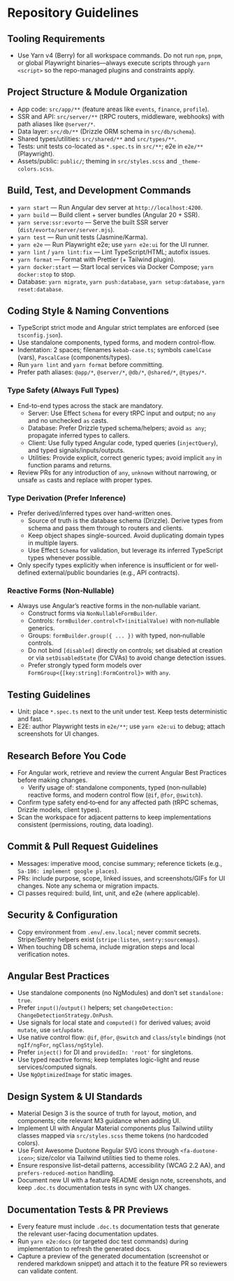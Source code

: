 # Repository Guidelines

## Tooling Requirements
- Use Yarn v4 (Berry) for all workspace commands. Do not run `npm`, `pnpm`, or global Playwright binaries—always execute scripts through `yarn <script>` so the repo-managed plugins and constraints apply.

## Project Structure & Module Organization
- App code: `src/app/**` (feature areas like `events`, `finance`, `profile`).
- SSR and API: `src/server/**` (tRPC routers, middleware, webhooks) with path aliases like `@server/*`.
- Data layer: `src/db/**` (Drizzle ORM schema in `src/db/schema`).
- Shared types/utilities: `src/shared/**` and `src/types/**`.
- Tests: unit tests co-located as `*.spec.ts` in `src/**`; e2e in `e2e/**` (Playwright).
- Assets/public: `public/`; theming in `src/styles.scss` and `_theme-colors.scss`.

## Build, Test, and Development Commands
- `yarn start` — Run Angular dev server at `http://localhost:4200`.
- `yarn build` — Build client + server bundles (Angular 20 + SSR).
- `yarn serve:ssr:evorto` — Serve the built SSR server (`dist/evorto/server/server.mjs`).
- `yarn test` — Run unit tests (Jasmine/Karma).
- `yarn e2e` — Run Playwright e2e; use `yarn e2e:ui` for the UI runner.
- `yarn lint` / `yarn lint:fix` — Lint TypeScript/HTML; autofix issues.
- `yarn format` — Format with Prettier (+ Tailwind plugin).
- `yarn docker:start` — Start local services via Docker Compose; `yarn docker:stop` to stop.
- Database: `yarn migrate`, `yarn push:database`, `yarn setup:database`, `yarn reset:database`.

## Coding Style & Naming Conventions
- TypeScript strict mode and Angular strict templates are enforced (see `tsconfig.json`).
- Use standalone components, typed forms, and modern control-flow.
- Indentation: 2 spaces; filenames `kebab-case.ts`; symbols `camelCase` (vars), `PascalCase` (components/types).
- Run `yarn lint` and `yarn format` before committing.
- Prefer path aliases: `@app/*`, `@server/*`, `@db/*`, `@shared/*`, `@types/*`.

### Type Safety (Always Full Types)
- End-to-end types across the stack are mandatory.
  - Server: Use Effect `Schema` for every tRPC input and output; no `any` and no unchecked `as` casts.
  - Database: Prefer Drizzle typed schema/helpers; avoid `as any`; propagate inferred types to callers.
  - Client: Use fully typed Angular code, typed queries (`injectQuery`), and typed signals/inputs/outputs.
  - Utilities: Provide explicit, correct generic types; avoid implicit `any` in function params and returns.
- Review PRs for any introduction of `any`, `unknown` without narrowing, or unsafe `as` casts and replace with proper types.

### Type Derivation (Prefer Inference)
- Prefer derived/inferred types over hand-written ones.
  - Source of truth is the database schema (Drizzle). Derive types from schema and pass them through to routers and clients.
  - Keep object shapes single-sourced. Avoid duplicating domain types in multiple layers.
  - Use Effect `Schema` for validation, but leverage its inferred TypeScript types whenever possible.
- Only specify types explicitly when inference is insufficient or for well-defined external/public boundaries (e.g., API contracts).

### Reactive Forms (Non‑Nullable)
- Always use Angular’s reactive forms in the non‑nullable variant.
  - Construct forms via `NonNullableFormBuilder`.
  - Controls: `formBuilder.control<T>(initialValue)` with non‑nullable generics.
  - Groups: `formBuilder.group({ ... })` with typed, non‑nullable controls.
  - Do not bind `[disabled]` directly on controls; set disabled at creation or via `setDisabledState` (for CVAs) to avoid change detection issues.
  - Prefer strongly typed form models over `FormGroup<{[key:string]:FormControl}>` with `any`.

## Testing Guidelines
- Unit: place `*.spec.ts` next to the unit under test. Keep tests deterministic and fast.
- E2E: author Playwright tests in `e2e/**`; use `yarn e2e:ui` to debug; attach screenshots for UI changes.

## Research Before You Code
- For Angular work, retrieve and review the current Angular Best Practices before making changes.
  - Verify usage of: standalone components, typed (non‑nullable) reactive forms, and modern control flow (`@if`, `@for`, `@switch`).
- Confirm type safety end‑to‑end for any affected path (tRPC schemas, Drizzle models, client types).
- Scan the workspace for adjacent patterns to keep implementations consistent (permissions, routing, data loading).

## Commit & Pull Request Guidelines
- Messages: imperative mood, concise summary; reference tickets (e.g., `Sa-186: implement google places`).
- PRs: include purpose, scope, linked issues, and screenshots/GIFs for UI changes. Note any schema or migration impacts.
- CI passes required: build, lint, unit, and e2e (where applicable).

## Security & Configuration
- Copy environment from `.env`/`.env.local`; never commit secrets. Stripe/Sentry helpers exist (`stripe:listen`, `sentry:sourcemaps`).
- When touching DB schema, include migration steps and local verification notes.

## Angular Best Practices
- Use standalone components (no NgModules) and don’t set `standalone: true`.
- Prefer `input()`/`output()` helpers; set `changeDetection: ChangeDetectionStrategy.OnPush`.
- Use signals for local state and `computed()` for derived values; avoid `mutate`, use `set`/`update`.
- Use native control flow: `@if`, `@for`, `@switch` and `class`/`style` bindings (not `ngIf/ngFor`, `ngClass/ngStyle`).
- Prefer `inject()` for DI and `providedIn: 'root'` for singletons.
- Use typed reactive forms; keep templates logic-light and reuse services/computed signals.
- Use `NgOptimizedImage` for static images.

## Design System & UI Standards
- Material Design 3 is the source of truth for layout, motion, and components; cite relevant M3 guidance when adding UI.
- Implement UI with Angular Material components plus Tailwind utility classes mapped via `src/styles.scss` theme tokens (no hardcoded colors).
- Use Font Awesome Duotone Regular SVG icons through `<fa-duotone-icon>`; size/color via Tailwind utilities tied to theme roles.
- Ensure responsive list–detail patterns, accessibility (WCAG 2.2 AA), and `prefers-reduced-motion` handling.
- Document new UI with a feature README design note, screenshots, and keep `.doc.ts` documentation tests in sync with UX changes.

## Documentation Tests & PR Previews
- Every feature must include `.doc.ts` documentation tests that generate the relevant user-facing documentation updates.
- Run `yarn e2e:docs` (or targeted doc test commands) during implementation to refresh the generated docs.
- Capture a preview of the generated documentation (screenshot or rendered markdown snippet) and attach it to the feature PR so reviewers can validate content.
